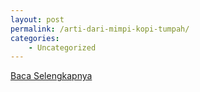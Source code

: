 ```yaml
---
layout: post
permalink: /arti-dari-mimpi-kopi-tumpah/
categories:
    - Uncategorized
---
```


[Baca Selengkapnya](/08)